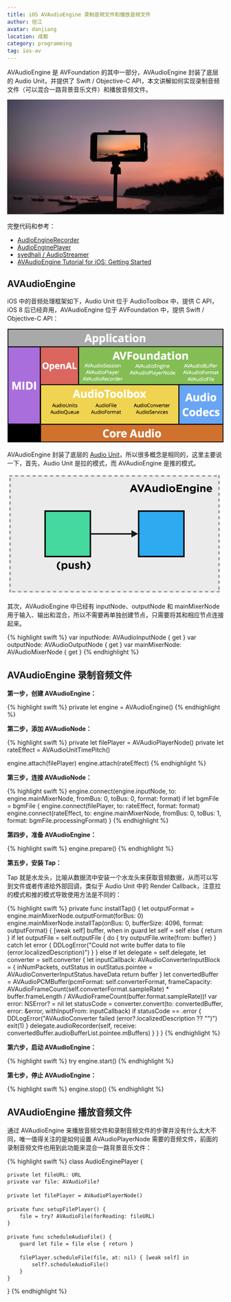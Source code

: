 ```yaml
---
title: iOS AVAudioEngine 录制音频文件和播放音频文件
author: 但江
avatar: danjiang
location: 成都
category: programming
tag: ios-av
---
```


AVAudioEngine 是 AVFoundation 的其中一部分，AVAudioEngine 封装了底层的 Audio Unit，并提供了 Swift / Objective-C API，本文讲解如何实现录制音频文件（可以混合一路背景音乐文件）和播放音频文件。

![Camera Sea](/images/camera-sea.jpg)

完整代码和参考：

* <em class="fab fa-github"></em> [AudioEngineRecorder](https://github.com/danjiang/DTCamera/blob/master/DTCamera/iOS/Recorder/AudioEngineRecorder.swift)
* <em class="fab fa-github"></em> [AudioEnginePlayer](https://github.com/danjiang/DTCamera/blob/master/DTCamera/iOS/Player/AudioEnginePlayer.swift)
* <em class="fab fa-github"></em> [syedhali / AudioStreamer](https://github.com/syedhali/AudioStreamer)
* [AVAudioEngine Tutorial for iOS: Getting Started](https://www.raywenderlich.com/5154-avaudioengine-tutorial-for-ios-getting-started)

## AVAudioEngine

iOS 中的音频处理框架如下，Audio Unit 位于 AudioToolbox 中，提供 C API，iOS 8 后已经弃用，AVAudioEngine 位于 AVFoundation 中，提供 Swift / Objective-C API：

![iOS Audio Frameworks](/images/ios-audio-frameworks.png)

AVAudioEngine 封装了底层的 [Audio Unit](/programming/2020/07/02/ios-audio-unit-record-play/)，所以很多概念是相同的，这里主要说一下，首先，Audio Unit 是拉的模式，而 AVAudioEngine 是推的模式。

![AVAudioEngine Push Mode](/images/avaudioengine-push-mode.png)

其次，AVAudioEngine 中已经有 inputNode、outputNode 和 mainMixerNode 用于输入、输出和混合，所以不需要再单独创建节点，只需要将其和相应节点连接起来。

{% highlight swift %}
var inputNode: AVAudioInputNode { get }
var outputNode: AVAudioOutputNode { get }
var mainMixerNode: AVAudioMixerNode { get }
{% endhighlight %}

## AVAudioEngine 录制音频文件

**第一步，创建 AVAudioEngine：**

{% highlight swift %}
private let engine = AVAudioEngine()
{% endhighlight %}

**第二步，添加 AVAudioNode：**

{% highlight swift %}
private let filePlayer = AVAudioPlayerNode()
private let rateEffect = AVAudioUnitTimePitch()

engine.attach(filePlayer)
engine.attach(rateEffect)
{% endhighlight %}

**第三步，连接 AVAudioNode：**

{% highlight swift %}
engine.connect(engine.inputNode, to: engine.mainMixerNode, fromBus: 0,
               toBus: 0, format: format)
if let bgmFile = bgmFile {
    engine.connect(filePlayer, to: rateEffect, format: format)
    engine.connect(rateEffect, to: engine.mainMixerNode, fromBus: 0,
                   toBus: 1, format: bgmFile.processingFormat)
}
{% endhighlight %}

**第四步，准备 AVAudioEngine：**

{% highlight swift %}
engine.prepare()
{% endhighlight %}

**第五步，安装 Tap：**

Tap 就是水龙头，比喻从数据流中安装一个水龙头来获取音频数据，从而可以写到文件或者传递给外部回调，类似于 Audio Unit 中的 Render Callback，注意拉的模式和推的模式导致使用方法是不同的：

{% highlight swift %}
private func installTap() {
    let outputFormat = engine.mainMixerNode.outputFormat(forBus: 0)
    engine.mainMixerNode.installTap(onBus: 0, bufferSize: 4096, format: outputFormat) { [weak self] buffer, when in
        guard let self = self else { return }
        if let outputFile = self.outputFile {
            do {
              try outputFile.write(from: buffer)
            } catch let error {
                DDLogError("Could not write buffer data to file \(error.localizedDescription)")
            }
        } else if let delegate = self.delegate, let converter = self.converter {
            let inputCallback: AVAudioConverterInputBlock = { inNumPackets, outStatus in
                outStatus.pointee = AVAudioConverterInputStatus.haveData
                return buffer
            }
            let convertedBuffer = AVAudioPCMBuffer(pcmFormat: self.converterFormat,
                                                   frameCapacity: AVAudioFrameCount(self.converterFormat.sampleRate) * buffer.frameLength / AVAudioFrameCount(buffer.format.sampleRate))!
            var error: NSError? = nil
            let statusCode = converter.convert(to: convertedBuffer, error: &error, withInputFrom: inputCallback)
            if statusCode == .error {
                DDLogError("AVAudioConverter failed \(error?.localizedDescription ?? "")")
                exit(1)
            }
            delegate.audioRecorder(self, receive: convertedBuffer.audioBufferList.pointee.mBuffers)
        }
    }
}
{% endhighlight %}

**第六步，启动 AVAudioEngine：**

{% highlight swift %}
try engine.start()
{% endhighlight %}

**第七步，停止 AVAudioEngine：**

{% highlight swift %}
engine.stop()
{% endhighlight %}

## AVAudioEngine 播放音频文件

通过 AVAudioEngine 来播放音频文件和录制音频文件的步骤并没有什么太大不同，唯一值得关注的是如何设置 AVAudioPlayerNode 需要的音频文件，前面的录制音频文件也用到此功能来混合一路背景音乐文件：

{% highlight swift %}
class AudioEnginePlayer {
    
    private let fileURL: URL
    private var file: AVAudioFile?

    private let filePlayer = AVAudioPlayerNode()

    private func setupFilePlayer() {
        file = try? AVAudioFile(forReading: fileURL)
    }
    
    private func scheduleAudioFile() {
        guard let file = file else { return }

        filePlayer.scheduleFile(file, at: nil) { [weak self] in
            self?.scheduleAudioFile()
        }
    }

}
{% endhighlight %}